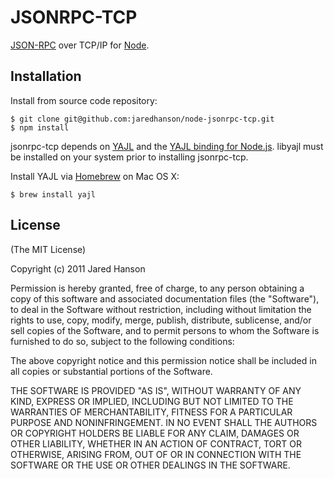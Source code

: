 # JSONRPC-TCP

[JSON-RPC](http://json-rpc.org/) over TCP/IP for [Node](http://nodejs.org).

## Installation

Install from source code repository:

    $ git clone git@github.com:jaredhanson/node-jsonrpc-tcp.git
    $ npm install

jsonrpc-tcp depends on [YAJL](http://lloyd.github.com/yajl/) and the
[YAJL binding for Node.js](https://github.com/vibornoff/node-yajl).  libyajl
must be installed on your system prior to installing jsonrpc-tcp.

Install YAJL via [Homebrew](http://mxcl.github.com/homebrew/) on Mac OS X:

    $ brew install yajl

## License

(The MIT License)

Copyright (c) 2011 Jared Hanson

Permission is hereby granted, free of charge, to any person obtaining a copy of
this software and associated documentation files (the "Software"), to deal in
the Software without restriction, including without limitation the rights to
use, copy, modify, merge, publish, distribute, sublicense, and/or sell copies of
the Software, and to permit persons to whom the Software is furnished to do so,
subject to the following conditions:

The above copyright notice and this permission notice shall be included in all
copies or substantial portions of the Software.

THE SOFTWARE IS PROVIDED "AS IS", WITHOUT WARRANTY OF ANY KIND, EXPRESS OR
IMPLIED, INCLUDING BUT NOT LIMITED TO THE WARRANTIES OF MERCHANTABILITY, FITNESS
FOR A PARTICULAR PURPOSE AND NONINFRINGEMENT. IN NO EVENT SHALL THE AUTHORS OR
COPYRIGHT HOLDERS BE LIABLE FOR ANY CLAIM, DAMAGES OR OTHER LIABILITY, WHETHER
IN AN ACTION OF CONTRACT, TORT OR OTHERWISE, ARISING FROM, OUT OF OR IN
CONNECTION WITH THE SOFTWARE OR THE USE OR OTHER DEALINGS IN THE SOFTWARE.
